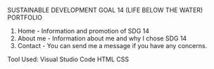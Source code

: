 SUSTAINABLE DEVELOPMENT GOAL 14 (LIFE BELOW THE WATER) PORTFOLIO

1. Home -  Information and promotion of SDG 14
2. About me - Information about me and why I chose SDG 14
3. Contact - You can send me a message if you have any concerns.

Tool Used: 
Visual Studio Code
HTML
CSS
